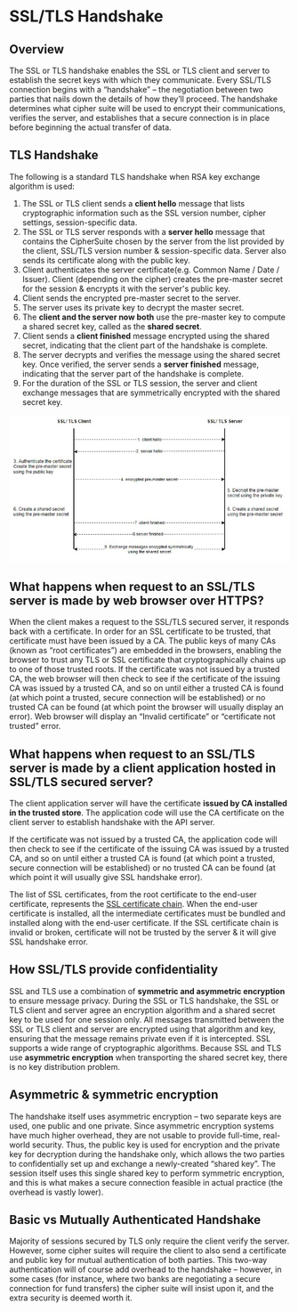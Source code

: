 # SSL/TLS Handshake

## Overview
The SSL or TLS handshake enables the SSL or TLS client and server to establish the secret keys with which they communicate. Every SSL/TLS connection begins with a “handshake” – the negotiation between two parties that nails down the details of how they’ll proceed. The handshake determines what cipher suite will be used to encrypt their communications, verifies the server, and establishes that a secure connection is in place before beginning the actual transfer of data. 

## TLS Handshake
The following is a standard TLS handshake when RSA key exchange algorithm is used:
1. The SSL or TLS client sends a **client hello** message that lists cryptographic information such as the SSL version number, cipher settings, session-specific data.
2. The SSL or TLS server responds with a **server hello** message that contains the CipherSuite chosen by the server from the list provided by the client, SSL/TLS version number & session-specific data. Server also sends its certificate along with the public key.
3. Client authenticates the server certificate(e.g. Common Name / Date / Issuer). Client (depending on the cipher) creates the pre-master secret for the session & encrypts it with the server's public key.
4. Client sends the encrypted pre-master secret to the server.
5. The server uses its private key to decrypt the master secret.
6. The **client and the server now both** use the pre-master key to compute a shared secret key, called as the **shared secret**.
7. Client sends a **client finished** message encrypted using the shared secret, indicating that the client part of the handshake is complete.
8. The server decrypts and verifies the message using the shared secret key. Once verified, the server sends a **server finished** message, indicating that the server part of the handshake is complete.
9. For the duration of the SSL or TLS session, the server and client exchange messages that are symmetrically encrypted with the shared secret key.

![Alt Text](/images/ssl-tls-handshake.jpg)

## What happens when request to an SSL/TLS server is made by web browser over HTTPS?
When the client makes a request to the SSL/TLS secured server, it responds back with a certificate. In order for an SSL certificate to be trusted, that certificate must have been issued by a CA. The public keys of many CAs (known as “root certificates”) are embedded in the browsers, enabling the browser to trust any TLS or SSL certificate that cryptographically chains up to one of those trusted roots. If the certificate was not issued by a trusted CA, the web browser will then check to see if the certificate of the issuing CA was issued by a trusted CA, and so on until either a trusted CA is found (at which point a trusted, secure connection will be established) or no trusted CA can be found (at which point the browser will usually display an error). Web browser will display an “Invalid certificate” or “certificate not trusted” error.

## What happens when request to an SSL/TLS server is made by a client application hosted in SSL/TLS secured server?
The client application server will have the certificate **issued by CA installed in the trusted store**. The application code will use the CA certificate on the client server to establish handshake with the API server.

If the certificate was not issued by a trusted CA, the application code will then check to see if the certificate of the issuing CA was issued by a trusted CA, and so on until either a trusted CA is found (at which point a trusted, secure connection will be established) or no trusted CA can be found (at which point it will usually give SSL handshake error).

The list of SSL certificates, from the root certificate to the end-user certificate, represents the [SSL certificate chain](/concepts/certificate-readme.md). When the end-user certificate is installed, all the intermediate certificates must be bundled and installed along with the end-user certificate. If the SSL certificate chain is invalid or broken, certificate will not be trusted by the server & it will give SSL handshake error. 

## How SSL/TLS provide confidentiality
SSL and TLS use a combination of **symmetric and asymmetric encryption** to ensure message privacy. During the SSL or TLS handshake, the SSL or TLS client and server agree an encryption algorithm and a shared secret key to be used for one session only. All messages transmitted between the SSL or TLS client and server are encrypted using that algorithm and key, ensuring that the message remains private even if it is intercepted. SSL supports a wide range of cryptographic algorithms. Because SSL and TLS use **asymmetric encryption** when transporting the shared secret key, there is no key distribution problem.

## Asymmetric & symmetric encryption
The handshake itself uses asymmetric encryption – two separate keys are used, one public and one private. Since asymmetric encryption systems have much higher overhead, they are not usable to provide full-time, real-world security. Thus, the public key is used for encryption and the private key for decryption during the handshake only, which allows the two parties to confidentially set up and exchange a newly-created “shared key”. The session itself uses this single shared key to perform symmetric encryption, and this is what makes a secure connection feasible in actual practice (the overhead is vastly lower). 

## Basic vs Mutually Authenticated Handshake
Majority of sessions secured by TLS only require the client verify the server. However, some cipher suites will require the client to also send a certificate and public key for mutual authentication of both parties. This two-way authentication will of course add overhead to the handshake – however, in some cases (for instance, where two banks are negotiating a secure connection for fund transfers) the cipher suite will insist upon it, and the extra security is deemed worth it.